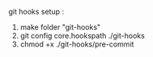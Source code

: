 git hooks setup :

1. make folder "git-hooks"
2. git config core.hookspath ./git-hooks
3. chmod +x ./git-hooks/pre-commit
